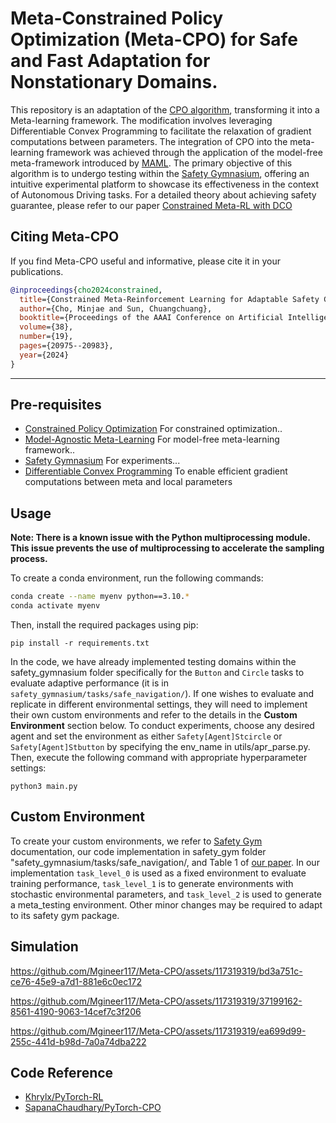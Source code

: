 # Meta-Constrained Policy Optimization (Meta-CPO) for Safe and Fast Adaptation for Nonstationary Domains. 
This repository is an adaptation of the [CPO algorithm](https://proceedings.mlr.press/v70/achiam17a/achiam17a.pdf), transforming it into a Meta-learning framework. The modification involves leveraging Differentiable Convex Programming to facilitate the relaxation of gradient computations between parameters. The integration of CPO into the meta-learning framework was achieved through the application of the model-free meta-framework introduced by [MAML](https://proceedings.mlr.press/v70/finn17a/finn17a.pdf). The primary objective of this algorithm is to undergo testing within the [Safety Gymnasium](https://github.com/PKU-Alignment/safety-gymnasium), offering an intuitive experimental platform to showcase its effectiveness in the context of Autonomous Driving tasks. For a detailed theory about achieving safety guarantee, please refer to our paper [Constrained Meta-RL with DCO](https://arxiv.org/pdf/2312.10230.pdf) 

## Citing Meta-CPO

If you find Meta-CPO useful and informative, please cite it in your publications.

```bibtex
@inproceedings{cho2024constrained,
  title={Constrained Meta-Reinforcement Learning for Adaptable Safety Guarantee with Differentiable Convex Programming},
  author={Cho, Minjae and Sun, Chuangchuang},
  booktitle={Proceedings of the AAAI Conference on Artificial Intelligence},
  volume={38},
  number={19},
  pages={20975--20983},
  year={2024}
}

```

--------------------------------------------------------------------------------

## Pre-requisites
- [Constrained Policy Optimization](https://proceedings.mlr.press/v70/achiam17a/achiam17a.pdf) For constrained optimization..
- [Model-Agnostic Meta-Learning](https://proceedings.mlr.press/v70/finn17a/finn17a.pdf) For model-free meta-learning framework..
- [Safety Gymnasium](https://github.com/PKU-Alignment/safety-gymnasium) For experiments... 
- [Differentiable Convex Programming](https://locuslab.github.io/2019-10-28-cvxpylayers/) To enable efficient gradient computations between meta and local parameters


## Usage
**Note: There is a known issue with the Python multiprocessing module. This issue prevents the use of multiprocessing to accelerate the sampling process.**

To create a conda environment, run the following commands:

```bash
conda create --name myenv python==3.10.*
conda activate myenv
```
Then, install the required packages using pip:
```
pip install -r requirements.txt
```


In the code, we have already implemented testing domains within the safety_gymnasium folder specifically for the ```Button``` and ```Circle``` tasks to evaluate adaptive performance (it is in ```safety_gymnasium/tasks/safe_navigation/```). If one wishes to evaluate and replicate in different environmental settings, they will need to implement their own custom environments and refer to the details in the **Custom Environment** section below. To conduct experiments, choose any desired agent and set the environment as either ```Safety[Agent]Stcircle``` or ```Safety[Agent]Stbutton``` by specifying the env_name in utils/apr_parse.py. Then, execute the following command with appropriate hyperparameter settings:

```
python3 main.py
```


## Custom Environment
To create your custom environments, we refer to [Safety Gym](https://safety-gymnasium.readthedocs.io/en/latest/components_of_environments/tasks/task_example.html) documentation, our code implementation in safety_gym folder "safety_gymnasium/tasks/safe_navigation/, and Table 1 of [our paper](https://ojs.aaai.org/index.php/AAAI/article/view/30088/31916). In our implementation ```task_level_0``` is used as a fixed environment to evaluate training performance, ```task_level_1``` is to generate environments with stochastic environmental parameters, and ```task_level_2``` is used to generate a meta_testing environment. Other minor changes may be required to adapt to its safety gym package.


## Simulation


https://github.com/Mgineer117/Meta-CPO/assets/117319319/bd3a751c-ce76-45e9-a7d1-881e6c0ec172 

https://github.com/Mgineer117/Meta-CPO/assets/117319319/37199162-8561-4190-9063-14cef7c3f206

https://github.com/Mgineer117/Meta-CPO/assets/117319319/ea699d99-255c-441d-b98d-7a0a74dba222

## Code Reference
* [Khrylx/PyTorch-RL](https://github.com/Khrylx/PyTorch-RL)
* [SapanaChaudhary/PyTorch-CPO](https://github.com/SapanaChaudhary/PyTorch-CPO)


